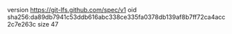 version https://git-lfs.github.com/spec/v1
oid sha256:da89db7941c53ddb616abc338ce335fa0378db139af8b7ff72ca4acc2c7e263c
size 47

